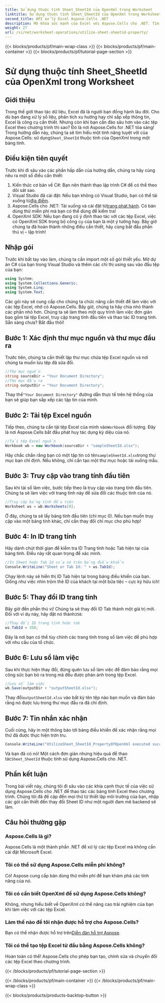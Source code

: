```yaml
---
title: Sử dụng thuộc tính Sheet_SheetId của OpenXml trong Worksheet
linktitle: Sử dụng thuộc tính Sheet_SheetId của OpenXml trong Worksheet
second_title: API xử lý Excel Aspose.Cells .NET
description: Mở khóa sức mạnh của Excel với Aspose.Cells cho .NET. Tìm hiểu cách thao tác hiệu quả với Sheet ID với hướng dẫn từng bước của chúng tôi.
weight: 27
url: /vi/net/worksheet-operations/utilize-sheet-sheetid-property/
---
```


{{< blocks/products/pf/main-wrap-class >}}
{{< blocks/products/pf/main-container >}}
{{< blocks/products/pf/tutorial-page-section >}}

# Sử dụng thuộc tính Sheet_SheetId của OpenXml trong Worksheet

## Giới thiệu
Trong thế giới thao tác dữ liệu, Excel đã là người bạn đồng hành lâu đời. Cho dù bạn đang xử lý số liệu, phân tích xu hướng hay chỉ sắp xếp thông tin, Excel là công cụ cần thiết. Nhưng còn khi bạn cần đào sâu hơn vào các tệp Excel theo chương trình thì sao? Đó là nơi Aspose.Cells for .NET tỏa sáng! Trong hướng dẫn này, chúng ta sẽ tìm hiểu một tính năng tuyệt vời của Aspose.Cells: sử dụng`Sheet_SheetId` thuộc tính của OpenXml trong một bảng tính.
## Điều kiện tiên quyết
Trước khi đi sâu vào các phần hấp dẫn của hướng dẫn, chúng ta hãy cùng nêu ra một số điều cần thiết:
1. Kiến thức cơ bản về C#: Bạn nên thành thạo lập trình C# để có thể theo dõi sát sao.
2.  Visual Studio đã cài đặt: Nếu bạn không có Visual Studio, bạn có thể tải xuống từ[địa điểm](https://visualstudio.microsoft.com/).
3.  Aspose.Cells cho .NET: Tải xuống và cài đặt từ[trang phát hành](https://releases.aspose.com/cells/net/). Có bản dùng thử miễn phí mà bạn có thể dùng để kiểm tra!
4. OpenXml SDK: Nếu bạn đang có ý định thao tác với các tệp Excel, việc có OpenXml SDK trong bộ công cụ của bạn là một ý tưởng hay.
Bây giờ chúng ta đã hoàn thành những điều cần thiết, hãy cùng bắt đầu phần thú vị – lập trình!
## Nhập gói
Trước khi bắt tay vào làm, chúng ta cần import một số gói thiết yếu. Mở dự án C# của bạn trong Visual Studio và thêm các chỉ thị using sau vào đầu tệp của bạn:
```csharp
using System;
using System.Collections.Generic;
using System.Linq;
using System.Text;
```
Các gói này sẽ cung cấp cho chúng ta chức năng cần thiết để làm việc với các tệp Excel, nhờ có Aspose.Cells.
Bây giờ, chúng ta hãy chia nhỏ thành các phần nhỏ hơn. Chúng ta sẽ làm theo một quy trình làm việc đơn giản bao gồm tải tệp Excel, truy cập trang tính đầu tiên và thao tác ID trang tính. Sẵn sàng chưa? Bắt đầu thôi!
## Bước 1: Xác định thư mục nguồn và thư mục đầu ra
Trước tiên, chúng ta cần thiết lập thư mục chứa tệp Excel nguồn và nơi chúng ta muốn lưu tệp đã sửa đổi.
```csharp
//Thư mục nguồn
string sourceDir = "Your Document Directory";
//Thư mục đầu ra
string outputDir = "Your Document Directory";
```
 Thay thế`"Your Document Directory"` đường dẫn thực tế trên hệ thống của bạn sẽ giúp bạn sắp xếp các tập tin của mình.
## Bước 2: Tải tệp Excel nguồn
 Tiếp theo, chúng ta cần tải tệp Excel của mình vào`Workbook` đối tượng. Đây là nơi Aspose.Cells bắt đầu phát huy tác dụng kỳ diệu của nó.
```csharp
//Tải tệp Excel nguồn
Workbook wb = new Workbook(sourceDir + "sampleSheetId.xlsx");
```
 Hãy chắc chắn rằng bạn có một tập tin có tên`sampleSheetId.xlsx`trong thư mục bạn chỉ định. Nếu không, chỉ cần tạo một thư mục hoặc tải xuống mẫu.
## Bước 3: Truy cập vào trang tính đầu tiên
Sau khi tải sổ làm việc, bước tiếp theo là truy cập vào trang tính đầu tiên. Chúng ta sẽ làm việc với trang tính này để sửa đổi các thuộc tính của nó.
```csharp
//Truy cập bảng tính đầu tiên
Worksheet ws = wb.Worksheets[0];
```
Ở đây, chúng ta sẽ lấy bảng tính đầu tiên (chỉ mục 0). Nếu bạn muốn truy cập vào một bảng tính khác, chỉ cần thay đổi chỉ mục cho phù hợp!
## Bước 4: In ID trang tính
Hãy dành chút thời gian để kiểm tra ID Trang tính hoặc Tab hiện tại của bảng tính. Điều này rất quan trọng để xác minh.
```csharp
//In Sheet hoặc Tab Id của nó trên bảng điều khiển
Console.WriteLine("Sheet or Tab Id: " + ws.TabId);
```
Chạy lệnh này sẽ hiển thị ID Tab hiện tại trong bảng điều khiển của bạn. Giống như việc nhìn trộm thẻ ID của khách tại một bữa tiệc – cực kỳ hữu ích!
## Bước 5: Thay đổi ID trang tính
 Bây giờ đến phần thú vị! Chúng ta sẽ thay đổi ID Tab thành một giá trị mới. Đối với ví dụ này, hãy đặt nó thành`358`:
```csharp
//Thay đổi ID trang tính hoặc tab
ws.TabId = 358;
```
Đây là nơi bạn có thể tùy chỉnh các trang tính trong sổ làm việc để phù hợp với nhu cầu của tổ chức.
## Bước 6: Lưu sổ làm việc
Sau khi thực hiện thay đổi, đừng quên lưu sổ làm việc để đảm bảo rằng mọi công sức bạn bỏ ra trong mã đều được phản ánh trong tệp Excel.
```csharp
//Lưu sổ làm việc
wb.Save(outputDir + "outputSheetId.xlsx");
```
 Thay đổi`outputSheetId.xlsx` vào bất kỳ tên tệp nào bạn muốn và đảm bảo rằng nó được lưu trong thư mục đầu ra đã chỉ định.
## Bước 7: Tin nhắn xác nhận
Cuối cùng, hãy in một thông báo tới bảng điều khiển để xác nhận rằng mọi thứ đã được thực hiện trơn tru.
```csharp
Console.WriteLine("UtilizeSheet_SheetId_PropertyOfOpenXml executed successfully.\r\n");
```
 Và bạn đã có nó! Một cách đơn giản nhưng hiệu quả để thao tác`Sheet_SheetId` thuộc tính sử dụng Aspose.Cells cho .NET.
## Phần kết luận
Trong bài viết này, chúng tôi đi sâu vào các khía cạnh thực tế của việc sử dụng Aspose.Cells cho .NET để thao tác các bảng tính Excel theo chương trình. Chúng tôi đã đề cập đến mọi thứ từ thiết lập môi trường của bạn, nhập các gói cần thiết đến thay đổi Sheet ID như một người đam mê backend sẽ làm. 
## Câu hỏi thường gặp
### Aspose.Cells là gì?
Aspose.Cells là một thành phần .NET để xử lý các tệp Excel mà không cần cài đặt Microsoft Excel.
### Tôi có thể sử dụng Aspose.Cells miễn phí không?
Có! Aspose cung cấp bản dùng thử miễn phí để bạn khám phá các tính năng của nó.
### Tôi có cần biết OpenXml để sử dụng Aspose.Cells không?
Không, nhưng hiểu biết về OpenXml có thể nâng cao trải nghiệm của bạn khi làm việc với các tệp Excel.
### Làm thế nào để tôi nhận được hỗ trợ cho Aspose.Cells?
 Bạn có thể nhận được hỗ trợ trên[Diễn đàn hỗ trợ Aspose](https://forum.aspose.com/c/cells/9).
### Tôi có thể tạo tệp Excel từ đầu bằng Aspose.Cells không?
Hoàn toàn có thể! Aspose.Cells cho phép bạn tạo, chỉnh sửa và chuyển đổi các tệp Excel theo chương trình.

{{< /blocks/products/pf/tutorial-page-section >}}

{{< /blocks/products/pf/main-container >}}
{{< /blocks/products/pf/main-wrap-class >}}

{{< blocks/products/products-backtop-button >}}
